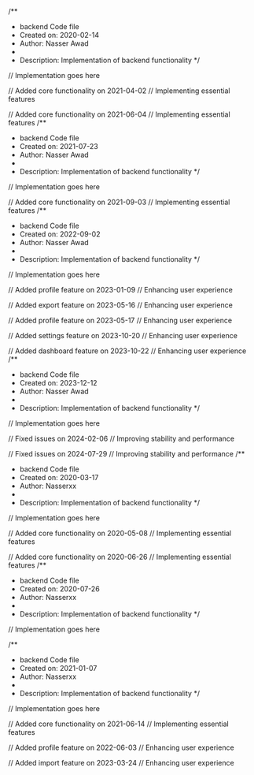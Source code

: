 /**
 * backend Code file
 * Created on: 2020-02-14
 * Author: Nasser Awad
 *
 * Description: Implementation of backend functionality
 */
 
// Implementation goes here


// Added core functionality on 2021-04-02
// Implementing essential features

// Added core functionality on 2021-06-04
// Implementing essential features
/**
 * backend Code file
 * Created on: 2021-07-23
 * Author: Nasser Awad
 *
 * Description: Implementation of backend functionality
 */
 
// Implementation goes here


// Added core functionality on 2021-09-03
// Implementing essential features
/**
 * backend Code file
 * Created on: 2022-09-02
 * Author: Nasser Awad
 *
 * Description: Implementation of backend functionality
 */
 
// Implementation goes here


// Added profile feature on 2023-01-09
// Enhancing user experience

// Added export feature on 2023-05-16
// Enhancing user experience

// Added profile feature on 2023-05-17
// Enhancing user experience

// Added settings feature on 2023-10-20
// Enhancing user experience

// Added dashboard feature on 2023-10-22
// Enhancing user experience
/**
 * backend Code file
 * Created on: 2023-12-12
 * Author: Nasser Awad
 *
 * Description: Implementation of backend functionality
 */
 
// Implementation goes here


// Fixed issues on 2024-02-06
// Improving stability and performance

// Fixed issues on 2024-07-29
// Improving stability and performance
/**
 * backend Code file
 * Created on: 2020-03-17
 * Author: Nasserxx
 *
 * Description: Implementation of backend functionality
 */
 
// Implementation goes here


// Added core functionality on 2020-05-08
// Implementing essential features

// Added core functionality on 2020-06-26
// Implementing essential features
/**
 * backend Code file
 * Created on: 2020-07-26
 * Author: Nasserxx
 *
 * Description: Implementation of backend functionality
 */
 
// Implementation goes here

/**
 * backend Code file
 * Created on: 2021-01-07
 * Author: Nasserxx
 *
 * Description: Implementation of backend functionality
 */
 
// Implementation goes here


// Added core functionality on 2021-06-14
// Implementing essential features

// Added profile feature on 2022-06-03
// Enhancing user experience

// Added import feature on 2023-03-24
// Enhancing user experience
